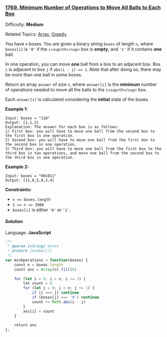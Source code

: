 ### [1769\. Minimum Number of Operations to Move All Balls to Each Box](https://leetcode.com/problems/minimum-number-of-operations-to-move-all-balls-to-each-box/)

Difficulty: **Medium**  

Related Topics: [Array](https://leetcode.com/tag/array/), [Greedy](https://leetcode.com/tag/greedy/)


You have `n` boxes. You are given a binary string `boxes` of length `n`, where `boxes[i]` is `'0'` if the `i<sup>th</sup>` box is **empty**, and `'1'` if it contains **one** ball.

In one operation, you can move **one** ball from a box to an adjacent box. Box `i` is adjacent to box `j` if `abs(i - j) == 1`. Note that after doing so, there may be more than one ball in some boxes.

Return an array `answer` of size `n`, where `answer[i]` is the **minimum** number of operations needed to move all the balls to the `i<sup>th</sup>` box.

Each `answer[i]` is calculated considering the **initial** state of the boxes.

**Example 1:**

```
Input: boxes = "110"
Output: [1,1,3]
Explanation: The answer for each box is as follows:
1) First box: you will have to move one ball from the second box to the first box in one operation.
2) Second box: you will have to move one ball from the first box to the second box in one operation.
3) Third box: you will have to move one ball from the first box to the third box in two operations, and move one ball from the second box to the third box in one operation.
```

**Example 2:**

```
Input: boxes = "001011"
Output: [11,8,5,4,3,4]
```

**Constraints:**

*   `n == boxes.length`
*   `1 <= n <= 2000`
*   `boxes[i]` is either `'0'` or `'1'`.


#### Solution

Language: **JavaScript**

```javascript
/**
 * @param {string} boxes
 * @return {number[]}
 */
var minOperations = function(boxes) {
    const n = boxes.length
    const ans = Array(n).fill(0)
    
    for (let i = 0; i < n; i += 1) {
        let count = 0
        for (let j = 0; j < n; j += 1) {
            if (i === j) continue
            if (boxes[j] === '0') continue
            count += Math.abs(i - j)
        }
        ans[i] = count
    }
    
    return ans
};
```